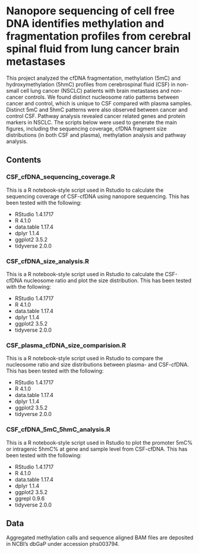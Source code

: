 # Nanopore sequencing of cell free DNA identifies methylation and fragmentation profiles from cerebral spinal fluid from lung cancer brain metastases 

This project analyzed the cfDNA fragmentation, methylation (5mC) and hydroxymethylation (5hmC) profiles from cerebrospinal fluid (CSF) in non-small cell lung cancer (NSCLC) patients with brain metastases and non-cancer controls. We found distinct nucleosome ratio patterns between cancer and control, which is unique to CSF compared with plasma samples. Distinct 5mC and 5hmC patterns were also observed between cancer and control CSF. Pathway analysis revealed cancer related genes and protein markers in NSCLC. The scripts below were used to generate the main figures, including the sequencing coverage, cfDNA fragment size distributions (in both CSF and plasma), methylation analysis and pathway analysis. 

## Contents
### CSF_cfDNA_sequencing_coverage.R 
This is a R notebook-style script used in Rstudio to calculate the sequencing coverage of CSF-cfDNA using nanopore sequencing. This has been tested with the following:
* RStudio 1.4.1717
* R 4.1.0
* data.table 1.17.4
* dplyr 1.1.4
* ggplot2 3.5.2
* tidyverse 2.0.0

### CSF_cfDNA_size_analysis.R 
This is a R notebook-style script used in Rstudio to calculate the CSF-cfDNA nucleosome ratio and plot the size distribution. This has been tested with the following:
* RStudio 1.4.1717
* R 4.1.0
* data.table 1.17.4
* dplyr 1.1.4
* ggplot2 3.5.2
* tidyverse 2.0.0

### CSF_plasma_cfDNA_size_comparision.R 
This is a R notebook-style script used in Rstudio to compare the nucleosome ratio and size distributions between plasma- and CSF-cfDNA. This has been tested with the following:
* RStudio 1.4.1717
* R 4.1.0
* data.table 1.17.4
* dplyr 1.1.4
* ggplot2 3.5.2
* tidyverse 2.0.0

### CSF_cfDNA_5mC_5hmC_analysis.R 
This is a R notebook-style script used in Rstudio to plot the promoter 5mC% or intragenic 5hmC% at gene and sample level from CSF-cfDNA. This has been tested with the following:
* RStudio 1.4.1717
* R 4.1.0
* data.table 1.17.4
* dplyr 1.1.4
* ggplot2 3.5.2
* ggrepl 0.9.6
* tidyverse 2.0.0

## Data
Aggregated methylation calls and sequence aligned BAM files are deposited in NCBI’s dbGaP under accession phs003794. 

  

